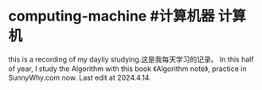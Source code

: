 # computing-machine   #计算机器   计算机
this is a recording of my dayliy studying.这是我每天学习的记录。
In this half of year, I study the Algorithm with this book 《Algorithm note》, practice in SunnyWhy.com now.
Last edit at 2024.4.14.

